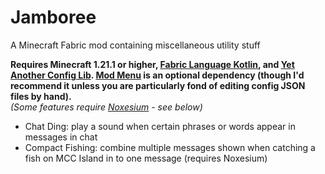 # Jamboree

A Minecraft Fabric mod containing miscellaneous utility stuff

**Requires Minecraft 1.21.1 or higher, [Fabric Language Kotlin](https://modrinth.com/mod/fabric-language-kotlin),
and [Yet Another Config Lib](https://modrinth.com/mod/yacl).
[Mod Menu](https://modrinth.com/mod/modmenu) is an optional dependency
(though I'd recommend it unless you are particularly fond of editing
config JSON files by hand).**  
_(Some features require [Noxesium](https://modrinth.com/noxesium) - see below)_

- Chat Ding: play a sound when certain phrases or words appear in messages in chat
- Compact Fishing: combine multiple messages shown when catching a fish on MCC Island in to one message (requires Noxesium)
